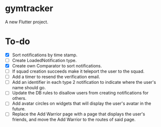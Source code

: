 # gymtracker

A new Flutter project.

# To-do
- [x] Sort notifications by time stamp.
- [ ] Create LoadedNotification type.
- [x] Create own Comparator to sort notifications.
- [ ] If squad creation succeeds make it teleport the user to the squad.
- [ ] Add a timer to resend the verification email.
- [ ] Add an identifier in each type 2 notification to indicate where the user's name should go.
- [ ] Update the DB rules to disallow users from creating notifications for others.
- [ ] Add avatar circles on widgets that will display the user's avatar in the future.
- [ ] Replace the Add Warrior page with a page that displays the user's friends, and move the Add Warrior to the routes of said page.